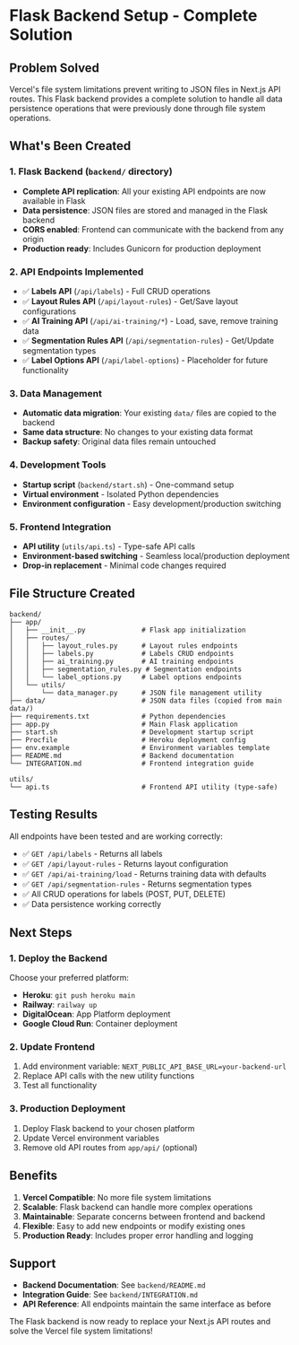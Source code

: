 # Flask Backend Setup - Complete Solution

## Problem Solved

Vercel's file system limitations prevent writing to JSON files in Next.js API routes. This Flask backend provides a complete solution to handle all data persistence operations that were previously done through file system operations.

## What's Been Created

### 1. Flask Backend (`backend/` directory)
- **Complete API replication**: All your existing API endpoints are now available in Flask
- **Data persistence**: JSON files are stored and managed in the Flask backend
- **CORS enabled**: Frontend can communicate with the backend from any origin
- **Production ready**: Includes Gunicorn for production deployment

### 2. API Endpoints Implemented
- ✅ **Labels API** (`/api/labels`) - Full CRUD operations
- ✅ **Layout Rules API** (`/api/layout-rules`) - Get/Save layout configurations
- ✅ **AI Training API** (`/api/ai-training/*`) - Load, save, remove training data
- ✅ **Segmentation Rules API** (`/api/segmentation-rules`) - Get/Update segmentation types
- ✅ **Label Options API** (`/api/label-options`) - Placeholder for future functionality

### 3. Data Management
- **Automatic data migration**: Your existing `data/` files are copied to the backend
- **Same data structure**: No changes to your existing data format
- **Backup safety**: Original data files remain untouched

### 4. Development Tools
- **Startup script** (`backend/start.sh`) - One-command setup
- **Virtual environment** - Isolated Python dependencies
- **Environment configuration** - Easy development/production switching

### 5. Frontend Integration
- **API utility** (`utils/api.ts`) - Type-safe API calls
- **Environment-based switching** - Seamless local/production deployment
- **Drop-in replacement** - Minimal code changes required

## File Structure Created

```
backend/
├── app/
│   ├── __init__.py              # Flask app initialization
│   ├── routes/
│   │   ├── layout_rules.py      # Layout rules endpoints
│   │   ├── labels.py            # Labels CRUD endpoints
│   │   ├── ai_training.py       # AI training endpoints
│   │   ├── segmentation_rules.py # Segmentation endpoints
│   │   └── label_options.py     # Label options endpoints
│   └── utils/
│       └── data_manager.py      # JSON file management utility
├── data/                        # JSON data files (copied from main data/)
├── requirements.txt             # Python dependencies
├── app.py                       # Main Flask application
├── start.sh                     # Development startup script
├── Procfile                     # Heroku deployment config
├── env.example                  # Environment variables template
├── README.md                    # Backend documentation
└── INTEGRATION.md               # Frontend integration guide

utils/
└── api.ts                       # Frontend API utility (type-safe)
```

## Testing Results

All endpoints have been tested and are working correctly:

- ✅ `GET /api/labels` - Returns all labels
- ✅ `GET /api/layout-rules` - Returns layout configuration
- ✅ `GET /api/ai-training/load` - Returns training data with defaults
- ✅ `GET /api/segmentation-rules` - Returns segmentation types
- ✅ All CRUD operations for labels (POST, PUT, DELETE)
- ✅ Data persistence working correctly

## Next Steps

### 1. Deploy the Backend
Choose your preferred platform:
- **Heroku**: `git push heroku main`
- **Railway**: `railway up`
- **DigitalOcean**: App Platform deployment
- **Google Cloud Run**: Container deployment

### 2. Update Frontend
1. Add environment variable: `NEXT_PUBLIC_API_BASE_URL=your-backend-url`
2. Replace API calls with the new utility functions
3. Test all functionality

### 3. Production Deployment
1. Deploy Flask backend to your chosen platform
2. Update Vercel environment variables
3. Remove old API routes from `app/api/` (optional)

## Benefits

1. **Vercel Compatible**: No more file system limitations
2. **Scalable**: Flask backend can handle more complex operations
3. **Maintainable**: Separate concerns between frontend and backend
4. **Flexible**: Easy to add new endpoints or modify existing ones
5. **Production Ready**: Includes proper error handling and logging

## Support

- **Backend Documentation**: See `backend/README.md`
- **Integration Guide**: See `backend/INTEGRATION.md`
- **API Reference**: All endpoints maintain the same interface as before

The Flask backend is now ready to replace your Next.js API routes and solve the Vercel file system limitations! 